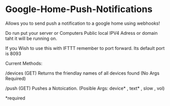 # Google-Home-Push-Notifications
Allows you to send push a notification to a google home using webhooks!



Do run put your server or Computers Public local IPV4 Adress or domain taht it will be running on.

If you Wish to use this with IFTTT remember to port forward. Its default port is 8093



Current Methods:

/devices (GET) Returns the friendlay names of all devices found (No Args Required)

/push (GET) Pushes a Notoication. (Posible Args: device* , text* , slow , vol)

*required
